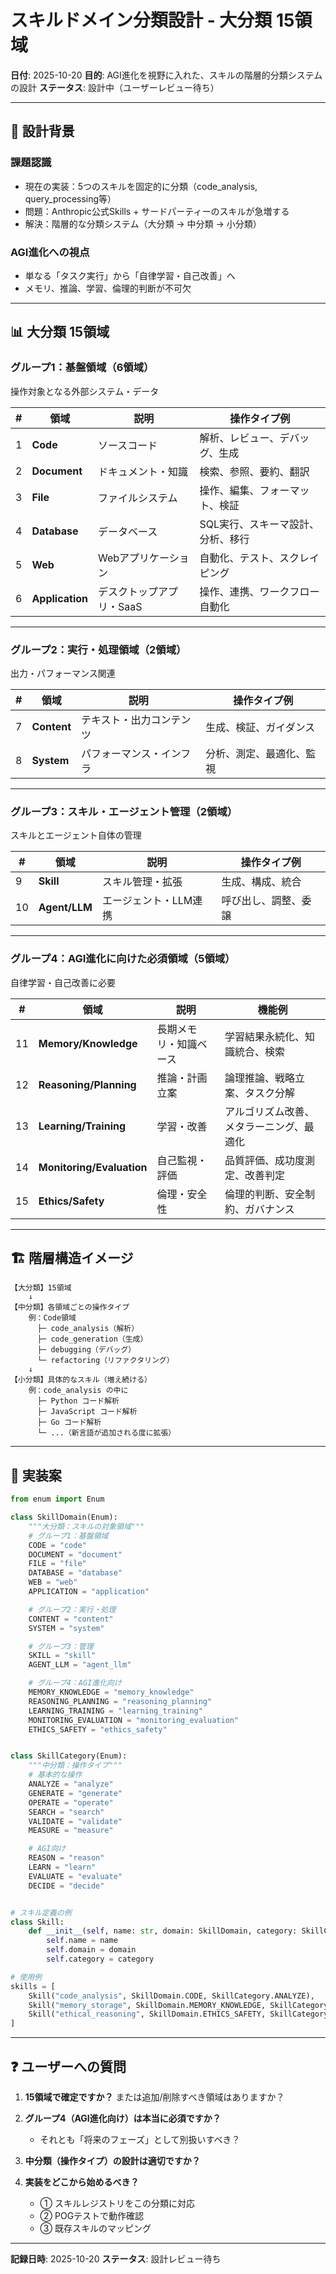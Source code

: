 # スキルドメイン分類設計 - 大分類 15領域

**日付**: 2025-10-20
**目的**: AGI進化を視野に入れた、スキルの階層的分類システムの設計
**ステータス**: 設計中（ユーザーレビュー待ち）

---

## 🎯 設計背景

### 課題認識
- 現在の実装：5つのスキルを固定的に分類（code_analysis, query_processing等）
- 問題：Anthropic公式Skills + サードパーティーのスキルが急増する
- 解決：階層的な分類システム（大分類 → 中分類 → 小分類）

### AGI進化への視点
- 単なる「タスク実行」から「自律学習・自己改善」へ
- メモリ、推論、学習、倫理的判断が不可欠

---

## 📊 大分類 15領域

### グループ1：基盤領域（6領域）
操作対象となる外部システム・データ

| # | 領域 | 説明 | 操作タイプ例 |
|---|-----|------|----------|
| 1 | **Code** | ソースコード | 解析、レビュー、デバッグ、生成 |
| 2 | **Document** | ドキュメント・知識 | 検索、参照、要約、翻訳 |
| 3 | **File** | ファイルシステム | 操作、編集、フォーマット、検証 |
| 4 | **Database** | データベース | SQL実行、スキーマ設計、分析、移行 |
| 5 | **Web** | Webアプリケーション | 自動化、テスト、スクレイピング |
| 6 | **Application** | デスクトップアプリ・SaaS | 操作、連携、ワークフロー自動化 |

---

### グループ2：実行・処理領域（2領域）
出力・パフォーマンス関連

| # | 領域 | 説明 | 操作タイプ例 |
|---|-----|------|----------|
| 7 | **Content** | テキスト・出力コンテンツ | 生成、検証、ガイダンス |
| 8 | **System** | パフォーマンス・インフラ | 分析、測定、最適化、監視 |

---

### グループ3：スキル・エージェント管理（2領域）
スキルとエージェント自体の管理

| # | 領域 | 説明 | 操作タイプ例 |
|---|-----|------|----------|
| 9 | **Skill** | スキル管理・拡張 | 生成、構成、統合 |
| 10 | **Agent/LLM** | エージェント・LLM連携 | 呼び出し、調整、委譲 |

---

### グループ4：AGI進化に向けた必須領域（5領域）
自律学習・自己改善に必要

| # | 領域 | 説明 | 機能例 |
|---|-----|------|--------|
| 11 | **Memory/Knowledge** | 長期メモリ・知識ベース | 学習結果永続化、知識統合、検索 |
| 12 | **Reasoning/Planning** | 推論・計画立案 | 論理推論、戦略立案、タスク分解 |
| 13 | **Learning/Training** | 学習・改善 | アルゴリズム改善、メタラーニング、最適化 |
| 14 | **Monitoring/Evaluation** | 自己監視・評価 | 品質評価、成功度測定、改善判定 |
| 15 | **Ethics/Safety** | 倫理・安全性 | 倫理的判断、安全制約、ガバナンス |

---

## 🏗️ 階層構造イメージ

```
【大分類】15領域
    ↓
【中分類】各領域ごとの操作タイプ
    例：Code領域
      ├─ code_analysis（解析）
      ├─ code_generation（生成）
      ├─ debugging（デバッグ）
      └─ refactoring（リファクタリング）
    ↓
【小分類】具体的なスキル（増え続ける）
    例：code_analysis の中に
      ├─ Python コード解析
      ├─ JavaScript コード解析
      ├─ Go コード解析
      └─ ...（新言語が追加される度に拡張）
```

---

## 💾 実装案

```python
from enum import Enum

class SkillDomain(Enum):
    """大分類：スキルの対象領域"""
    # グループ1：基盤領域
    CODE = "code"
    DOCUMENT = "document"
    FILE = "file"
    DATABASE = "database"
    WEB = "web"
    APPLICATION = "application"

    # グループ2：実行・処理
    CONTENT = "content"
    SYSTEM = "system"

    # グループ3：管理
    SKILL = "skill"
    AGENT_LLM = "agent_llm"

    # グループ4：AGI進化向け
    MEMORY_KNOWLEDGE = "memory_knowledge"
    REASONING_PLANNING = "reasoning_planning"
    LEARNING_TRAINING = "learning_training"
    MONITORING_EVALUATION = "monitoring_evaluation"
    ETHICS_SAFETY = "ethics_safety"


class SkillCategory(Enum):
    """中分類：操作タイプ"""
    # 基本的な操作
    ANALYZE = "analyze"
    GENERATE = "generate"
    OPERATE = "operate"
    SEARCH = "search"
    VALIDATE = "validate"
    MEASURE = "measure"

    # AGI向け
    REASON = "reason"
    LEARN = "learn"
    EVALUATE = "evaluate"
    DECIDE = "decide"


# スキル定義の例
class Skill:
    def __init__(self, name: str, domain: SkillDomain, category: SkillCategory):
        self.name = name
        self.domain = domain
        self.category = category

# 使用例
skills = [
    Skill("code_analysis", SkillDomain.CODE, SkillCategory.ANALYZE),
    Skill("memory_storage", SkillDomain.MEMORY_KNOWLEDGE, SkillCategory.LEARN),
    Skill("ethical_reasoning", SkillDomain.ETHICS_SAFETY, SkillCategory.DECIDE),
]
```

---

## ❓ ユーザーへの質問

1. **15領域で確定ですか？** または追加/削除すべき領域はありますか？

2. **グループ4（AGI進化向け）は本当に必須ですか？**
   - それとも「将来のフェーズ」として別扱いすべき？

3. **中分類（操作タイプ）の設計は適切ですか？**

4. **実装をどこから始めるべき？**
   - ① スキルレジストリをこの分類に対応
   - ② POGテストで動作確認
   - ③ 既存スキルのマッピング

---

**記録日時**: 2025-10-20
**ステータス**: 設計レビュー待ち
